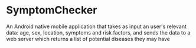 # SymptomChecker
 An Android native mobile application that takes as input an user's relevant data: age, sex, location, symptoms and risk factors, and sends the data to a web server which returns a list of potential diseases they may have
